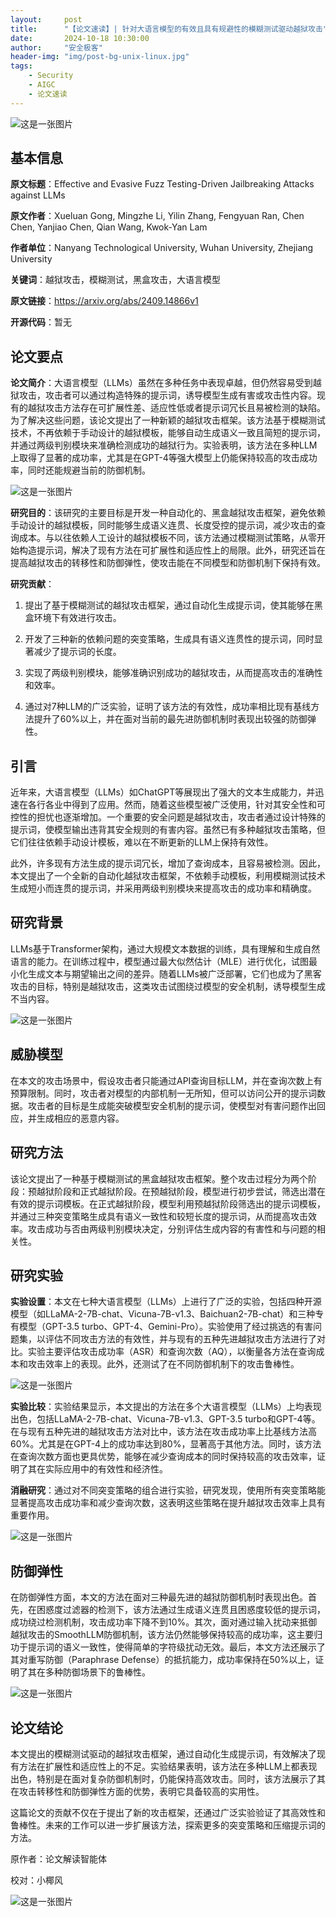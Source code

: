 ```yaml
---
layout:     post
title:      "【论文速读】| 针对大语言模型的有效且具有规避性的模糊测试驱动越狱攻击"
date:       2024-10-18 10:30:00
author:     "安全极客"
header-img: "img/post-bg-unix-linux.jpg"
tags:
    - Security
    - AIGC
    - 论文速读
---
```



![这是一张图片](https://www.gptsecurity.info/img/in-post/0807/01.jpg)

## 基本信息

**原文标题**：Effective and Evasive Fuzz Testing-Driven Jailbreaking Attacks against LLMs

**原文作者**：Xueluan Gong, Mingzhe Li, Yilin Zhang, Fengyuan Ran, Chen Chen, Yanjiao Chen, Qian Wang, Kwok-Yan Lam

**作者单位**：Nanyang Technological University, Wuhan University, Zhejiang University

**关键词**：越狱攻击，模糊测试，黑盒攻击，大语言模型

**原文链接**：https://arxiv.org/abs/2409.14866v1

**开源代码**：暂无

## 论文要点

**论文简介**：大语言模型（LLMs）虽然在多种任务中表现卓越，但仍然容易受到越狱攻击，攻击者可以通过构造特殊的提示词，诱导模型生成有害或攻击性内容。现有的越狱攻击方法存在可扩展性差、适应性低或者提示词冗长且易被检测的缺陷。为了解决这些问题，该论文提出了一种新颖的越狱攻击框架。该方法基于模糊测试技术，不再依赖于手动设计的越狱模板，能够自动生成语义一致且简短的提示词，并通过两级判别模块来准确检测成功的越狱行为。实验表明，该方法在多种LLM上取得了显著的成功率，尤其是在GPT-4等强大模型上仍能保持较高的攻击成功率，同时还能规避当前的防御机制。

![这是一张图片](https://www.gptsecurity.info/img/in-post/1018/01.png)

**研究目的**：该研究的主要目标是开发一种自动化的、黑盒越狱攻击框架，避免依赖手动设计的越狱模板，同时能够生成语义连贯、长度受控的提示词，减少攻击的查询成本。与以往依赖人工设计的越狱模板不同，该方法通过模糊测试策略，从零开始构造提示词，解决了现有方法在可扩展性和适应性上的局限。此外，研究还旨在提高越狱攻击的转移性和防御弹性，使攻击能在不同模型和防御机制下保持有效。

**研究贡献**：

1. 提出了基于模糊测试的越狱攻击框架，通过自动化生成提示词，使其能够在黑盒环境下有效进行攻击。

1. 开发了三种新的依赖问题的突变策略，生成具有语义连贯性的提示词，同时显著减少了提示词的长度。

1. 实现了两级判别模块，能够准确识别成功的越狱攻击，从而提高攻击的准确性和效率。

1. 通过对7种LLM的广泛实验，证明了该方法的有效性，成功率相比现有基线方法提升了60%以上，并在面对当前的最先进防御机制时表现出较强的防御弹性。

## 引言

近年来，大语言模型（LLMs）如ChatGPT等展现出了强大的文本生成能力，并迅速在各行各业中得到了应用。然而，随着这些模型被广泛使用，针对其安全性和可控性的担忧也逐渐增加。一个重要的安全问题是越狱攻击，攻击者通过设计特殊的提示词，使模型输出违背其安全规则的有害内容。虽然已有多种越狱攻击策略，但它们往往依赖手动设计模板，难以在不断更新的LLM上保持有效性。

此外，许多现有方法生成的提示词冗长，增加了查询成本，且容易被检测。因此，本文提出了一个全新的自动化越狱攻击框架，不依赖手动模板，利用模糊测试技术生成短小而连贯的提示词，并采用两级判别模块来提高攻击的成功率和精确度。

## 研究背景

LLMs基于Transformer架构，通过大规模文本数据的训练，具有理解和生成自然语言的能力。在训练过程中，模型通过最大似然估计（MLE）进行优化，试图最小化生成文本与期望输出之间的差异。随着LLMs被广泛部署，它们也成为了黑客攻击的目标，特别是越狱攻击，这类攻击试图绕过模型的安全机制，诱导模型生成不当内容。

![这是一张图片](https://www.gptsecurity.info/img/in-post/1018/02.png)

## 威胁模型

在本文的攻击场景中，假设攻击者只能通过API查询目标LLM，并在查询次数上有预算限制。同时，攻击者对模型的内部机制一无所知，但可以访问公开的提示词数据。攻击者的目标是生成能突破模型安全机制的提示词，使模型对有害问题作出回应，并生成相应的恶意内容。

## 研究方法

该论文提出了一种基于模糊测试的黑盒越狱攻击框架。整个攻击过程分为两个阶段：预越狱阶段和正式越狱阶段。在预越狱阶段，模型进行初步尝试，筛选出潜在有效的提示词模板。在正式越狱阶段，模型利用预越狱阶段筛选出的提示词模板，并通过三种突变策略生成具有语义一致性和较短长度的提示词，从而提高攻击效率。攻击成功与否由两级判别模块决定，分别评估生成内容的有害性和与问题的相关性。

## 研究实验

**实验设置**：本文在七种大语言模型（LLMs）上进行了广泛的实验，包括四种开源模型（如LLaMA-2-7B-chat、Vicuna-7B-v1.3、Baichuan2-7B-chat）和三种专有模型（GPT-3.5 turbo、GPT-4、Gemini-Pro）。实验使用了经过挑选的有害问题集，以评估不同攻击方法的有效性，并与现有的五种先进越狱攻击方法进行了对比。实验主要评估攻击成功率（ASR）和查询次数（AQ），以衡量各方法在查询成本和攻击效率上的表现。此外，还测试了在不同防御机制下的攻击鲁棒性。

![这是一张图片](https://www.gptsecurity.info/img/in-post/1018/03.png)

**实验比较**：实验结果显示，本文提出的方法在多个大语言模型（LLMs）上均表现出色，包括LLaMA-2-7B-chat、Vicuna-7B-v1.3、GPT-3.5 turbo和GPT-4等。在与现有五种先进的越狱攻击方法对比中，该方法在攻击成功率上比基线方法高60%。尤其是在GPT-4上的成功率达到80%，显著高于其他方法。同时，该方法在查询次数方面也更具优势，能够在减少查询成本的同时保持较高的攻击效率，证明了其在实际应用中的有效性和经济性。

**消融研究**：通过对不同突变策略的组合进行实验，研究发现，使用所有突变策略能显著提高攻击成功率和减少查询次数，这表明这些策略在提升越狱攻击效率上具有重要作用。

![这是一张图片](https://www.gptsecurity.info/img/in-post/1018/04.png)

## 防御弹性

在防御弹性方面，本文的方法在面对三种最先进的越狱防御机制时表现出色。首先，在困惑度过滤器的检测下，该方法通过生成语义连贯且困惑度较低的提示词，成功绕过检测机制，攻击成功率下降不到10%。其次，面对通过输入扰动来抵御越狱攻击的SmoothLLM防御机制，该方法仍然能够保持较高的成功率，这主要归功于提示词的语义一致性，使得简单的字符级扰动无效。最后，本文方法还展示了其对重写防御（Paraphrase Defense）的抵抗能力，成功率保持在50%以上，证明了其在多种防御场景下的鲁棒性。

![这是一张图片](https://www.gptsecurity.info/img/in-post/1018/05.png)

## 论文结论

本文提出的模糊测试驱动的越狱攻击框架，通过自动化生成提示词，有效解决了现有方法在扩展性和适应性上的不足。实验结果表明，该方法在多种LLM上都表现出色，特别是在面对复杂防御机制时，仍能保持高效攻击。同时，该方法展示了其在攻击转移性和防御弹性方面的优势，表明它具备较高的实用性。

这篇论文的贡献不仅在于提出了新的攻击框架，还通过广泛实验验证了其高效性和鲁棒性。未来的工作可以进一步扩展该方法，探索更多的突变策略和压缩提示词的方法。

原作者：论文解读智能体

校对：小椰风

![这是一张图片](https://www.gptsecurity.info/img/in-post/0813/08.webp)







